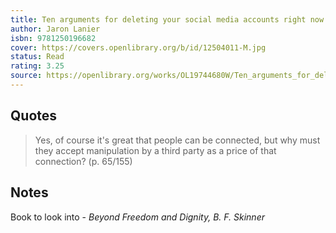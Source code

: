 ```yaml
---
title: Ten arguments for deleting your social media accounts right now
author: Jaron Lanier
isbn: 9781250196682
cover: https://covers.openlibrary.org/b/id/12504011-M.jpg
status: Read
rating: 3.25
source: https://openlibrary.org/works/OL19744680W/Ten_arguments_for_deleting_your_social_media_accounts_right_now
---
```


## Quotes

> Yes, of course it's great that people can be connected, but why must they accept manipulation by a third party as a price of that connection? (p. 65/155)

## Notes

Book to look into - *Beyond Freedom and Dignity, B. F. Skinner*

